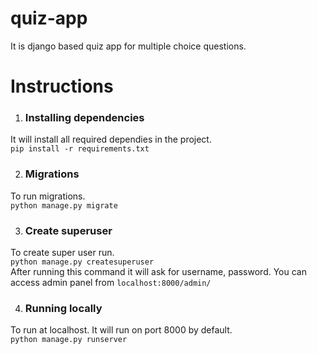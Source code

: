 # quiz-app
It is django based quiz app for multiple choice questions.


  
# Instructions 
  
1) ### Installing dependencies 
  It will install all required dependies in the project.<br>
  `pip install -r requirements.txt`
  
2) ### Migrations 
  To run migrations. <br>
  `python manage.py migrate`
  
3) ### Create superuser
  To create super user run. <br>
  `python manage.py createsuperuser` <br>
  After running this command it will ask for username, password.
  You can access admin panel from `localhost:8000/admin/`

4) ### Running locally
  To run at localhost. It will run on port 8000 by default.<br>
  `python manage.py runserver` 
 

